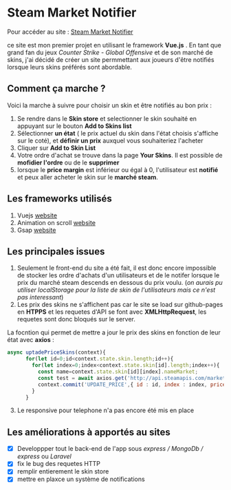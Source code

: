 # Steam Market Notifier

Pour accéder au site : [Steam Market Notifier](https://romainguarinoni.github.io/Steam-Market-Notifier/)

ce site est mon premier projet en utilisant le framework **Vue.js** . En tant que grand fan du jeux *Counter Strike - Global Offensive*
et de son marché de skins, j'ai décidé de créer un site permmettant aux joueurs d'être notifiés lorsque leurs skins préférés sont
abordable. 

## Comment ça marche ? 

Voici la marche à suivre pour choisir un skin et être notifiés au bon prix : 
1. Se rendre dans le **Skin store** et selectionner le skin souhaité en appuyant sur le bouton **Add to Skins list**
2. Sélectionner **un état** ( le prix actuel du skin dans l'état choisis s'affiche sur le coté), et **définir un prix** auxquel vous souhaiteriez l'acheter
3. Cliquer sur **Add to Skin List**
4. Votre ordre d'achat se trouve dans la page **Your Skins**. Il est possible de **mofidier l'ordre** ou de le **supprimer**
5. lorsque le **price margin** est inférieur ou égal à 0, l'utilisateur est **notifié** et peux aller acheter le skin sur le **marché steam**. 

## Les frameworks utilisés

1. Vuejs [website](https://vuejs.org/)
2. Animation on scroll [website](https://michalsnik.github.io/aos/)
3. Gsap [website](https://greensock.com/gsap/)

## Les principales issues

1. Seulement le front-end du site a été fait, il est donc encore impossible de stocker les ordre d'achats d'un utilisateurs et de le notifer lorsque le prix  du marché steam descends en dessous du prix voulu. (*on aurais pu utiliser localStorage pour la liste de skin de l'utilisateurs mais ce n'est pas interessant*)
2. Les prix des skins ne s'affichent pas car le site se load sur github-pages en **HTPPS** et les requetes d'API se font avec **XMLHttpRequest**, les requetes sont donc bloqués sur le server. 

La focntion qui permet de mettre a jour le prix des skins en fonction de leur état avec **axios** : 
```javascript
async uptadePriceSkins(context){
      for(let id=0;id<context.state.skin.length;id++){
        for(let index=0;index<context.state.skin[id].length;index++){
          const name=context.state.skin[id][index].nameMarket;
          const test = await axios.get('http://api.steamapis.com/market/item/730/'+name+'?api_key=EQaV7_NxMwv6Vz5yMCvfHPlJTSs')
          context.commit('UPDATE_PRICE',{ id : id, index : index, price :Math.round(test.data.median_avg_prices_15days[14][1]*100)/100})
        }
      }
```
3. Le responsive pour telephone n'a pas encore été mis en place

## Les améliorations à apportés au sites

- [x] Developpper tout le back-end de l'app sous *express / MongoDb / express* ou *Laravel*
- [x] fix le bug des requetes HTTP
- [x] remplir entierement le skin store 
- [x] mettre en plaxce un système de notifications 